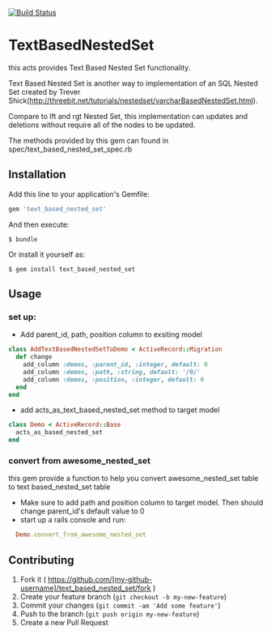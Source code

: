 [![Build Status](https://travis-ci.org/beyondalbert/text_based_nested_set.png?branch=master)](https://travis-ci.org/beyondalbert/text_based_nested_set)

# TextBasedNestedSet

this acts provides Text Based Nested Set functionality.

Text Based Nested Set is another way to implementation of an SQL Nested Set created by Trever Shick(http://threebit.net/tutorials/nestedset/varcharBasedNestedSet.html).

Compare to lft and rgt Nested Set, this implementation can updates and deletions without require all of the nodes to be updated.

The methods provided by this gem can found in spec/text_based_nested_set_spec.rb

## Installation

Add this line to your application's Gemfile:

```ruby
gem 'text_based_nested_set'
```

And then execute:

    $ bundle

Or install it yourself as:

    $ gem install text_based_nested_set

## Usage

### set up:

* Add parent_id, path, position column to exsiting model
```ruby
class AddTextBasedNestedSetToDemo < ActiveRecord::Migration
  def change
    add_column :demos, :parent_id, :integer, default: 0
    add_column :demos, :path, :string, default: '/0/'
    add_column :demos, :position, :integer, default: 0
  end
end
```

* add acts_as_text_based_nested_set method to target model
```ruby
class Demo < ActiveRecord::Base
  acts_as_based_nested_set
end
```

### convert from awesome_nested_set

this gem provide a function to help you convert awesome_nested_set table to text based_nested_set table

* Make sure to add path and position column to target model. Then should change parent_id's default value to 0
* start up a rails console and run:
```ruby
  Demo.convert_from_awesome_nested_set
```

## Contributing

1. Fork it ( https://github.com/[my-github-username]/text_based_nested_set/fork )
2. Create your feature branch (`git checkout -b my-new-feature`)
3. Commit your changes (`git commit -am 'Add some feature'`)
4. Push to the branch (`git push origin my-new-feature`)
5. Create a new Pull Request
